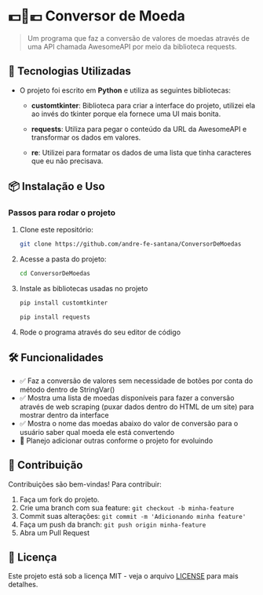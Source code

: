 # 💵💱💶 Conversor de Moeda

> Um programa que faz a conversão de valores de moedas através de uma API chamada AwesomeAPI por meio da biblioteca requests.

## 🚀 Tecnologias Utilizadas
- O projeto foi escrito em **Python** e utiliza as seguintes bibliotecas:
    
  - **customtkinter**: Biblioteca para criar a interface do projeto, utilizei ela ao invés do tkinter porque ela fornece uma UI mais bonita.
    
  - **requests**: Utiliza para pegar o conteúdo da URL da AwesomeAPI e transformar os dados em valores.
 
  - **re**: Utilizei para formatar os dados de uma lista que tinha caracteres que eu não precisava.
  
## 📦 Instalação e Uso

### Passos para rodar o projeto

1. Clone este repositório:
   ```sh
   git clone https://github.com/andre-fe-santana/ConversorDeMoedas
   ```
2. Acesse a pasta do projeto:
   ```sh
   cd ConversorDeMoedas
   ```  
3. Instale as bibliotecas usadas no projeto
    ```sh
    pip install customtkinter
    ```
    ```sh
    pip install requests
    ```
    
3. Rode o programa através do seu editor de código
   

## 🛠 Funcionalidades

- ✅ Faz a conversão de valores sem necessidade de botões por conta do método dentro de StringVar()
- ✅ Mostra uma lista de moedas disponíveis para fazer a conversão através de web scraping (puxar dados dentro do HTML de um site) para mostrar dentro da interface
- ✅ Mostra o nome das moedas abaixo do valor de conversão para o usuário saber qual moeda ele está convertendo
- 🚧 Planejo adicionar outras conforme o projeto for evoluindo

## 🤝 Contribuição

Contribuições são bem-vindas! Para contribuir:
1. Faça um fork do projeto.
2. Crie uma branch com sua feature: `git checkout -b minha-feature`
3. Commit suas alterações: `git commit -m 'Adicionando minha feature'`
4. Faça um push da branch: `git push origin minha-feature`
5. Abra um Pull Request

## 📄 Licença

Este projeto está sob a licença MIT - veja o arquivo [LICENSE](LICENSE) para mais detalhes.

